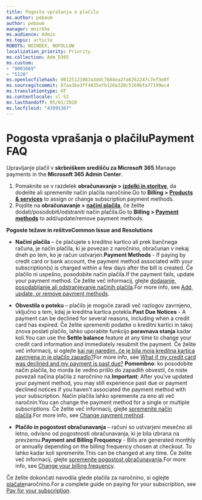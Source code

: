 ```yaml
---
title: Pogosta vprašanja o plačilu
ms.author: pebaum
author: pebaum
manager: mnirkhe
ms.audience: Admin
ms.topic: article
ROBOTS: NOINDEX, NOFOLLOW
localization_priority: Priority
ms.collection: Adm_O365
ms.custom:
- "9001669"
- "5128"
ms.openlocfilehash: 08125121083a3ddc7b84ea27a6262247c7ef3e0f
ms.sourcegitcommit: 87aa36e3ff4835efb120a320c5169bfa77199ec4
ms.translationtype: HT
ms.contentlocale: sl-SI
ms.lasthandoff: 05/01/2020
ms.locfileid: "43991367"
---
```

# <a name="payment-faq"></a><span data-ttu-id="5f62b-102">Pogosta vprašanja o plačilu</span><span class="sxs-lookup"><span data-stu-id="5f62b-102">Payment FAQ</span></span>

<span data-ttu-id="5f62b-103">Upravljanje plačil v **skrbniškem središču za Microsoft 365**.</span><span class="sxs-lookup"><span data-stu-id="5f62b-103">Manage payments in the **Microsoft 365 Admin Center**.</span></span> 

1. <span data-ttu-id="5f62b-104">Pomaknite se v razdelek **obračunavanje > [izdelki in storitve](https://go.microsoft.com/fwlink/p/?linkid=842054)**, da dodelite ali spremenite način plačila naročnine.</span><span class="sxs-lookup"><span data-stu-id="5f62b-104">Go to **Billing > [Products & services](https://go.microsoft.com/fwlink/p/?linkid=842054)** to assign or change subscription payment methods.</span></span>
2. <span data-ttu-id="5f62b-105">Pojdite na **obračunavanje > [načini plačila](https://go.microsoft.com/fwlink/p/?linkid=2018806)**, če želite dodati/posodobiti/odstraniti način plačila.</span><span class="sxs-lookup"><span data-stu-id="5f62b-105">Go to **Billing > [Payment methods](https://go.microsoft.com/fwlink/p/?linkid=2018806)** to add/update/remove payment methods.</span></span>

<span data-ttu-id="5f62b-106">**Pogoste težave in rešitve**</span><span class="sxs-lookup"><span data-stu-id="5f62b-106">**Common Issue and Resolutions**</span></span>

- <span data-ttu-id="5f62b-107">**Načini plačila** – če plačujete s kreditno kartico ali prek bančnega računa, je način plačila, ki je povezan z naročnino, obračunan v nekaj dneh po tem, ko je račun ustvarjen.</span><span class="sxs-lookup"><span data-stu-id="5f62b-107">**Payment Methods** - If paying by credit card or bank account, the payment method associated with your subscription(s) is charged within a few days after the bill is created.</span></span> <span data-ttu-id="5f62b-108">Če plačilo ni uspešno, posodobite način plačila.</span><span class="sxs-lookup"><span data-stu-id="5f62b-108">If the payment fails, update your payment method.</span></span> <span data-ttu-id="5f62b-109">Če želite več informacij, glejte [dodajanje, posodabljanje ali odstranjevanje načinih plačila](https://go.microsoft.com/fwlink/?linkid=2118133).</span><span class="sxs-lookup"><span data-stu-id="5f62b-109">For more info, see [Add, update, or remove payment methods](https://go.microsoft.com/fwlink/?linkid=2118133).</span></span>

- <span data-ttu-id="5f62b-110">**Obvestila o poteku** – plačilo je mogoče zaradi več razlogov zavrnjeno, vključno s tem, kdaj je kreditna kartica potekla.</span><span class="sxs-lookup"><span data-stu-id="5f62b-110">**Past Due Notices** - A payment can be declined for several reasons, including when a credit card has expired.</span></span> <span data-ttu-id="5f62b-111">Če želite spremeniti podatke o kreditni kartici in takoj znova poslati plačilo, lahko uporabite funkcijo **poravnava stanja** kadar koli.</span><span class="sxs-lookup"><span data-stu-id="5f62b-111">You can use the **Settle balance** feature at any time to change your credit card information and immediately resubmit the payment.</span></span> <span data-ttu-id="5f62b-112">Če želite več informacij, si oglejte [kaj naj naredim, če je bila moja kreditna kartica zavrnjena in je plačilo zapadlo?](https://docs.microsoft.com/microsoft-365/commerce/billing-and-payments/pay-for-your-subscription?view=o365-worldwide#what-if-my-credit-card-was-declined-and-my-payment-is-past-due)</span><span class="sxs-lookup"><span data-stu-id="5f62b-112">For more info, see [What if my credit card was declined and my payment is past due?](https://docs.microsoft.com/microsoft-365/commerce/billing-and-payments/pay-for-your-subscription?view=o365-worldwide#what-if-my-credit-card-was-declined-and-my-payment-is-past-due)</span></span> <span data-ttu-id="5f62b-113">**Pomembno**: ko posodobite način plačila, bo morda še vedno prišlo do zapadlih obvestil, če niste povezali načina plačila z naročnino na.</span><span class="sxs-lookup"><span data-stu-id="5f62b-113">**Important**: After you've updated your payment method, you may still experience past due or payment declined notices if you haven't associated the payment method with your subscription.</span></span> <span data-ttu-id="5f62b-114">Način plačila lahko spremenite za eno ali več naročnin.</span><span class="sxs-lookup"><span data-stu-id="5f62b-114">You can change the payment method for a single or multiple subscriptions.</span></span> <span data-ttu-id="5f62b-115">Če želite več informacij, glejte [spremenite način plačila](https://docs.microsoft.com/microsoft-365/commerce/billing-and-payments/add-update-or-remove-credit-card-or-bank-account?view=o365-worldwide#change-a-payment-method).</span><span class="sxs-lookup"><span data-stu-id="5f62b-115">For more info, see [Change payment method](https://docs.microsoft.com/microsoft-365/commerce/billing-and-payments/add-update-or-remove-credit-card-or-bank-account?view=o365-worldwide#change-a-payment-method).</span></span>

- <span data-ttu-id="5f62b-116">**Plačilo in pogostost obračunavanja** – računi so ustvarjeni mesečno ali letno, odvisno od pogostnosti obračunavanja, ki je bila izbrana na prevzemu.</span><span class="sxs-lookup"><span data-stu-id="5f62b-116">**Payment and Billing Frequency** - Bills are generated monthly or annually depending on the billing frequency chosen at checkout.</span></span> <span data-ttu-id="5f62b-117">To lahko kadar koli spremenite.</span><span class="sxs-lookup"><span data-stu-id="5f62b-117">This can be changed at any time.</span></span> <span data-ttu-id="5f62b-118">Če želite več informacij, glejte [spremenite pogostost obračunavanja](https://go.microsoft.com/fwlink/?linkid=2119148).</span><span class="sxs-lookup"><span data-stu-id="5f62b-118">For more info, see [Change your billing frequency](https://go.microsoft.com/fwlink/?linkid=2119148).</span></span>

<span data-ttu-id="5f62b-119">Če želite dokončati navodila glede plačila za naročnino, si oglejte [plačate](https://docs.microsoft.com/microsoft-365/commerce/billing-and-payments/pay-for-your-subscription?view=o365-worldwide)naročnino.</span><span class="sxs-lookup"><span data-stu-id="5f62b-119">For a complete guide on paying for your subscription, see [Pay for your subscription](https://docs.microsoft.com/microsoft-365/commerce/billing-and-payments/pay-for-your-subscription?view=o365-worldwide).</span></span>

